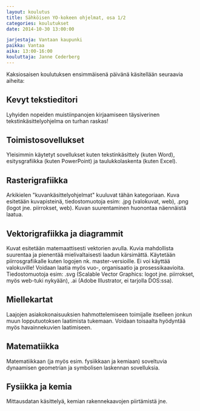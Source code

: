 ```yaml
---
layout: koulutus
title: Sähköisen YO-kokeen ohjelmat, osa 1/2
categories: koulutukset
date: 2014-10-30 13:00:00

jarjestaja: Vantaan kaupunki
paikka: Vantaa
aika: 13:00-16:00
kouluttaja: Janne Cederberg
---
```


Kaksiosaisen koulutuksen ensimmäisenä päivänä käsitellään seuraavia aiheita:

## Kevyt tekstieditori

Lyhyiden nopeiden muistiinpanojen kirjaamiseen täysiverinen tekstinkäsittelyohjelma on turhan raskas!

## Toimistosovellukset

Yleisimmin käytetyt sovellukset kuten tekstinkäsittely (kuten Word), esitysgrafiikka (kuten PowerPoint) ja taulukkolaskenta (kuten Excel).

## Rasterigrafiikka

Arkikielen "kuvankäsittelyohjelmat" kuuluvat tähän kategoriaan. Kuva esitetään kuvapisteinä, tiedostomuotoja esim: .jpg (valokuvat, web), .png (logot jne. piirrokset, web). Kuvan suurentaminen huonontaa näennäistä laatua. 

## Vektorigrafiikka ja diagrammit

Kuvat esitetään matemaattisesti vektorien avulla. Kuvia mahdollista suurentaa ja pienentää mielivaltaisesti laadun kärsimättä. Käytetään piirrosgrafiikalle kuten logojen nk. master-versioille. Ei voi käyttää valokuville! Voidaan laatia myös vuo-, organisaatio ja prosessikaavioita. Tiedostomuotoja esim: .svg (Scalable Vector Graphics: logot jne. piirrokset, myös web-tuki nykyään), .ai (Adobe Illustrator, ei tarjolla DOS:ssa). 

## Miellekartat

Laajojen asiakokonaisuuksien hahmottelemiseen toimijalle itselleen jonkun muun lopputuotoksen laatimista tukemaan. Voidaan toisaalta hyödyntää myös havainnekuvien laatimiseen. 

## Matematiikka

Matematiikkaan (ja myös esim. fysiikkaan ja kemiaan) soveltuvia dynaamisen geometrian ja symbolisen laskennan sovelluksia. 

## Fysiikka ja kemia

Mittausdatan käsittelyä, kemian rakennekaavojen piirtämistä jne. 